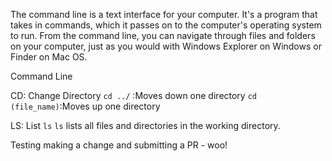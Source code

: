The command line is a text interface for your computer. It's a program that takes in commands, which it passes on to the computer's operating system to run. From the command line, you can navigate through files and folders on your computer, just as you would with Windows Explorer on Windows or Finder on Mac OS.

Command Line

CD: Change Directory
`cd ../` :Moves down one directory
`cd (file_name)`:Moves up one directory

LS: List
`ls`
`ls` lists all files and directories in the working directory.

Testing making a change and submitting a PR - woo!